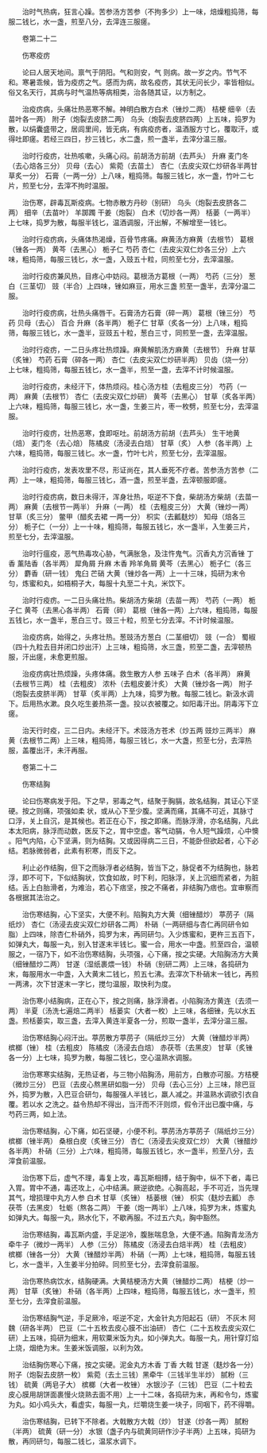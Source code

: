 <!-- { "loadSidebar": true } -->
　　治时气热病，狂言心躁。苦参汤方苦参（不拘多少）上一味，焙燥粗捣筛，每服二钱匕，水一盏，煎至八分，去滓连三服瘥。

　　卷第二十二

　　伤寒疫疠

　　论曰人居天地间。禀气于阴阳。气和则安，气 则病。故一岁之内。节气不和。寒暑乖候，皆为疫疠之气。感而为病，故名疫疠，其状无问长少，率皆相似。俗又名天行，其病与时气温热等病相类，治各随其证，以方制之。

　　治疫疠病，头痛壮热恶寒不解。神明白散方白术（锉炒二两） 桔梗 细辛（去苗叶各一两） 附子（炮裂去皮脐二两） 乌头（炮裂去皮脐四两）上五味，捣罗为散，以绢囊盛带之，居闾里间，皆无病，有病疫疠者，温酒服方寸匕，覆取汗，或得吐即瘥。若经三四日，抄三钱匕，水二盏，煎一盏半，去滓分温三服。

　　治时行疫疠，壮热咳嗽，头痛心闷。前胡汤方前胡（去芦头） 升麻 麦门冬（去心焙各三分） 贝母（去心） 紫菀（去苗土） 杏仁（去皮尖双仁炒研各半两甘草炙一分） 石膏（一两一分）上八味，粗捣筛。每服三钱匕，水一盏，竹叶二七片，煎至七分，去滓不拘时温服。

　　治伤寒，辟毒瓦斯疫病。七物赤散方丹砂（别研） 乌头（炮裂去皮脐各二两） 细辛（去苗叶） 羊踯躅 干姜（炮裂） 白术（切炒各一两） 栝蒌（一两半）上七味，捣罗为散，每服半钱匕，温酒调服，汗出解，不解增至一钱匕。

　　治时行疫疠病，头痛体热渴燥，百骨节疼痛。麻黄汤方麻黄（去根节） 葛根（锉各一两） 黄芩（去黑心） 栀子仁 芍药 杏仁（去皮尖双仁炒各三分）上六味，粗捣筛，每服三钱匕，水一盏，入豉五十粒，同煎至七分，去滓温服。

　　治时行疫疠兼风热，目疼心中妨闷。葛根汤方葛根（一两） 芍药（三分） 葱白（三茎切） 豉（半合）上四味，锉如麻豆，用水三盏 煎至一盏半，去滓分温二服。

　　治时行疫疠病，壮热头痛唇干。石膏汤方石膏（碎一两） 葛根（锉三分） 芍药 贝母（去心） 百合 升麻（各半两） 栀子仁 甘草（炙各一分）上八味，粗捣筛，每服三钱匕，水一盏半，豆豉五十粒，葱白三寸，同煎至一盏，去滓温服。

　　治时行疫疠，一二日头疼壮热烦躁。麻黄解肌汤方麻黄（去根节） 升麻 甘草（炙锉） 芍药 石膏（碎各一两） 杏仁（去皮尖双仁炒研半两） 贝齿（烧一分）上七味，粗捣筛，每服五钱匕，水一盏半，煎至一盏，去滓不计时候温服。

　　治时行疫疠，未经汗下，体热烦闷。桂心汤方桂（去粗皮三分） 芍药（一两） 麻黄（去根节） 杏仁（去皮尖双仁炒研） 黄芩（去黑心） 甘草（炙各半两）上六味，粗捣筛，每服三钱匕，水一盏，生姜三片，枣一枚劈，煎至七分，去滓温服。

　　治时行疫疠，壮热恶寒，食即呕吐。前胡汤方前胡（去芦头） 生干地黄（焙） 麦门冬（去心焙） 陈橘皮（汤浸去白焙） 甘草（炙） 人参（各半两）上六味，粗捣筛，每服三钱匕。水一盏，竹叶七片，煎至七分，去滓温服。

　　治时行疫疠，发表攻里不尽，形证尚在，其人垂死不疗者。苦参汤方苦参（二两）上一味，粗捣筛，每服三钱匕，酒一盏，煎至半盏，去滓顿服即瘥。

　　治时行疫疠病，数日未得汗，浑身壮热，呕逆不下食，柴胡汤方柴胡（去苗一两） 麻黄（去根节一两半） 升麻（一两） 桂（去粗皮三分） 大黄（锉炒一两） 甘草（炙三分） 鳖甲（醋炙去裙 一两一分） 枳实（去瓤麸炒） 知母（焙各三分） 栀子仁（一分）上一十味，粗捣筛，每服五钱匕，水一盏半，入生姜三片，煎至七分，去滓温服。

　　治时行瘟疫，恶气热毒攻心胁，气满胀急，及注忤鬼气。沉香丸方沉香锉 丁香 薰陆香（各半两） 犀角屑 升麻 木香 羚羊角屑 黄芩（去黑心） 栀子仁（各三分） 麝香（研一钱） 鬼臼 芒硝 大黄（锉炒各一两）上一十三味，捣研为末令匀，炼蜜和丸，如梧桐子大，每服十丸至二十丸，米饮下。

　　治时行疫疠。一二日头痛壮热。柴胡汤方柴胡（去苗一两） 芍药（一两） 栀子仁 黄芩（去黑心各半两） 石膏（碎） 葛根（锉各一两）上六味，粗捣筛，每服五钱匕，水一盏半，葱白三寸。豉三十粒，煎至七分去滓。不计时候温服。

　　治疫疠病，始得之，头疼壮热。葱豉汤方葱白（二茎细切） 豉（一合） 蜀椒（四十九粒去目并闭口炒出汗）上三味，粗捣筛，水三盏，煎至二盏，去滓顿热服，汗出瘥，未愈更煎服。

　　治疫疠病壮热烦躁，头疼体痛。救生散方人参 五味子 白术（各半两） 麻黄（去根节三两） 桂（去粗皮） 浓朴（去粗皮姜汁炙） 大黄（锉炒各一两） 附子（炮裂去皮脐半两） 甘草（炙半两）上九味，捣罗为散。每服二钱匕。新汲水调下。后用热水漱。良久吃生姜热茶一盏。投以衣被覆之。如阳毒汗出。阴毒泻下立瘥。

　　治天行时疫，三二日内。未经汗下。术豉汤方苍术（炒五两 豉炒三两半） 麻黄（去根节二两）上三味，粗捣筛，每服三钱匕，水一大盏，煎至七分，去滓热服，盖覆出汗，未汗再服。

　　卷第二十二

　　伤寒结胸

　　论曰伤寒病发于阳。下之早，邪毒之气，结聚于胸膈，故名结胸，其证心下坚硬。按之则痛，项强如柔 状，或从心下至少腹。坚满而痛，其痛不可近，其脉寸口浮，关上自沉，是其候也。若正在心下，按之即痛。而脉浮滑，亦名结胸，凡此本太阳病，脉浮而动数，医反下之，胃中空虚。客气动膈，令人短气躁烦，心中懊 。阳气内陷，心下坚满，则为结胸。又或因得病二三日，不能卧但欲起者，心下必结。若脉微弱者，此素有积寒，而反下之。

　　利止必作结胸，但下之而脉浮者必结胸，皆当下之，脉促者不为结胸也，脉若浮，即不可下，下似结胸状，饮食如故，时下利，阳脉浮，关上沉细而紧者，为脏结。舌上白胎滑者，为难治，若心下痞坚，按之不痛者，非结胸乃痞也。宜审察而各根据其法治之。

　　治伤寒结胸，心下坚实，大便不利。陷胸丸方大黄（细锉醋炒） 葶苈子（隔纸炒） 杏仁（汤浸去皮尖双仁炒研各二两） 朴硝（一两研细与杏仁再同研令如脂）上四味，除杏仁朴硝外，捣罗为末，再同研匀。入少炼蜜和，更杵三五百下，如弹丸大，每服一丸，别入甘遂末半钱匕。蜜一合，用水一中盏。煎至四合，温顿服之，一宿乃下，如不治伤寒结胸，头项强，心下痛，按之实硬。大陷胸汤方大黄（细锉醋炒二两） 甘遂（湿纸裹煨一钱） 朴硝（别研二两）上三味，各捣研为末，每服用水一中盏，入大黄末二钱匕，煎五七沸。去滓次下朴硝末一钱匕，再煎一两沸，次下甘遂末一字匕，搅匀温服，取快利为度。

　　治伤寒小结胸病，正在心下，按之则痛，脉浮滑者。小陷胸汤方黄连（去须一两） 半夏（汤洗七遍焙二两半） 栝蒌实（大者一枚）上三味，各细锉，先以水五盏。煎栝蒌实，取三盏，去滓入黄连半夏各一分，煎取一盏半，去滓分温三服。

　　治伤寒结胸心闷汗出。葶苈散方葶苈子（隔纸炒三分） 大黄（锉醋炒半两） 槟榔（锉） 桂（去粗皮） 陈橘皮（汤浸去白焙） 赤茯苓（去黑皮） 甘草（炙锉各一分）上七味，捣罗为散，每服二钱匕，空心温熟水调服。

　　治伤寒寒实结胸，无热证者，与三物小陷胸汤，用前方，白散亦可服。方桔梗（微炒三分） 巴豆（去皮心熬黑研如脂一分） 贝母（去心三分）上三味，除巴豆外，捣罗为散，入巴豆合研匀，每服强人半钱匕，羸人减之。并温熟水调欲引衣自覆。若以水 之洗之。益令热却不得出，当汗而不汗则烦，假令汗出已腹中痛，与芍药三两，如上法。

　　治伤寒结胸，心下痛，如石坚硬，小便不利。葶苈汤方葶苈子（隔纸炒三分） 槟榔（锉半两） 桑根白皮（炙锉三分） 杏仁（汤浸去尖皮双仁炒） 大黄（锉醋炒各半两） 朴硝（三分）上六味，粗捣筛，每服五钱匕，水一盏半，煎至八分，去滓食前温服。

　　治伤寒下后，虚气不理，毒复上攻，毒瓦斯相搏，结于胸中，纵不下者，毒已入胃。胃中不通，毒还攻上，心中结满。厥逆欲绝。心胸高起，手不可近，当先理其气，增损理中丸方人参 白术 甘草（炙锉） 栝蒌根（锉） 枳实（麸炒去瓤） 赤茯苓（去黑皮） 牡蛎（熬各二两） 干姜（炮一两半）上八味，捣罗为末，炼蜜丸如弹丸大。每服一丸，熟水化下，不歇再服。不过五六丸，胸中豁然。

　　治伤寒结胸，毒瓦斯内盛，手足逆冷，腹胀喘息急，大便不通。陷胸青龙汤方牵牛子（微炒一两半） 人参（三分） 陈橘皮（汤浸去白焙半两） 桂（去粗皮） 槟榔（锉各一分） 大黄（锉醋炒半两） 朴硝（一两）上七味，粗捣筛，每服五钱匕，水一盏半，入生姜半分拍碎。同煎至七分，去滓食前温服。

　　治伤寒热病饮水，结胸硬满。大黄桔梗汤方大黄（锉醋炒二两） 桔梗（炒一两） 甘草（炙锉） 朴硝（各半两）上四味，粗捣筛，每服五钱匕，水一盏半，煎至七分，去滓食前温服。

　　治伤寒结胸气逆，手足厥冷，呕逆不定，大金针丸方阳起石（研） 不灰木 阿魏（研各半两） 巴豆（二十五枚去皮心膜不出油研） 杏仁（二十五枚去皮尖双仁研）上五味，捣研为细末，用软粟米饭为丸，如小弹丸大。每服一丸，用针穿灯焰上烧，烟绝为末。生姜米饭调服，以利为效。

　　治结胸伤寒心下痛，按之实硬。泥金丸方木香 丁香 大戟 甘遂（麸炒各一分） 附子（炮裂去皮脐一枚） 紫菀（去土三钱）黑牵牛（三钱半生半炒） 腻粉（三钱） 硫黄（两皂子大） 槟榔（大者一枚锉） 水银沙子（三钱） 巴豆（二十粒去皮心膜用胡饼面裹慢火烧熟去面不用）上一十二味，各捣研为末，再和令匀，炼蜜为丸。如小鸡头大，看虚实，每服一丸，烂嚼烧生姜一块子，同咽下，药不得嚼。

　　治伤寒结胸，已转下不除者。大戟散方大戟（炒） 甘遂（炒各一两） 腻粉（半两） 硫黄（研一分） 水银（盏子内与硫黄同研作沙子半两）上五味，捣研为散，再同研匀，每服二钱匕，温浆水调下。

